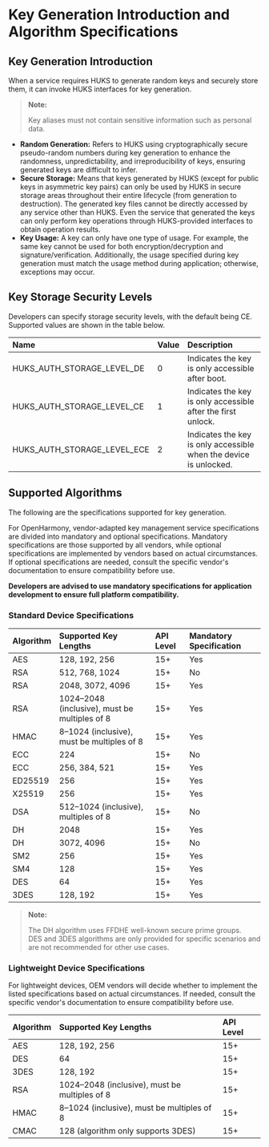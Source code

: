 # Key Generation Introduction and Algorithm Specifications  

## Key Generation Introduction  

When a service requires HUKS to generate random keys and securely store them, it can invoke HUKS interfaces for key generation.  

> **Note:**  
>  
> Key aliases must not contain sensitive information such as personal data.  

- **Random Generation:** Refers to HUKS using cryptographically secure pseudo-random numbers during key generation to enhance the randomness, unpredictability, and irreproducibility of keys, ensuring generated keys are difficult to infer.  
- **Secure Storage:** Means that keys generated by HUKS (except for public keys in asymmetric key pairs) can only be used by HUKS in secure storage areas throughout their entire lifecycle (from generation to destruction). The generated key files cannot be directly accessed by any service other than HUKS. Even the service that generated the keys can only perform key operations through HUKS-provided interfaces to obtain operation results.  
- **Key Usage:** A key can only have one type of usage. For example, the same key cannot be used for both encryption/decryption and signature/verification. Additionally, the usage specified during key generation must match the usage method during application; otherwise, exceptions may occur.  

## Key Storage Security Levels  

Developers can specify storage security levels, with the default being CE. Supported values are shown in the table below.  

| Name                           | Value | Description                       |  
| :------------------------------ | :---- | :----------------------------- |  
| HUKS_AUTH_STORAGE_LEVEL_DE | 0    | Indicates the key is only accessible after boot. |  
| HUKS_AUTH_STORAGE_LEVEL_CE | 1    | Indicates the key is only accessible after the first unlock. |  
| HUKS_AUTH_STORAGE_LEVEL_ECE | 2    | Indicates the key is only accessible when the device is unlocked. |  

## Supported Algorithms  

The following are the specifications supported for key generation.  

<!--Del-->  
For OpenHarmony, vendor-adapted key management service specifications are divided into mandatory and optional specifications. Mandatory specifications are those supported by all vendors, while optional specifications are implemented by vendors based on actual circumstances. If optional specifications are needed, consult the specific vendor's documentation to ensure compatibility before use.  

**Developers are advised to use mandatory specifications for application development to ensure full platform compatibility.**  
<!--DelEnd-->  

### Standard Device Specifications  

| Algorithm | Supported Key Lengths | API Level | <!--DelCol4-->Mandatory Specification |  
| :-------- | :-------- | :-------- | :-------- |  
| AES | 128, 192, 256 | 15+ | Yes |  
| <!--DelRow-->RSA | 512, 768, 1024 | 15+ | No |  
| RSA | 2048, 3072, 4096 | 15+ | Yes |  
| RSA | 1024–2048 (inclusive), must be multiples of 8 | 15+ | Yes |  
| HMAC | 8–1024 (inclusive), must be multiples of 8 | 15+ | Yes |  
| <!--DelRow-->ECC | 224 | 15+ | No |  
| ECC | 256, 384, 521 | 15+ | Yes |  
| ED25519 | 256 | 15+ | Yes |  
| X25519 | 256 | 15+ | Yes |  
| <!--DelRow-->DSA | 512–1024 (inclusive), multiples of 8 | 15+ | No |  
| DH | 2048 | 15+ | Yes |  
| <!--DelRow-->DH | 3072, 4096 | 15+ | No |  
| SM2 | 256 | 15+ | Yes |  
| SM4 | 128 | 15+ | Yes |  
| DES | 64 | 15+ | Yes |  
| 3DES | 128, 192 | 15+ | Yes |  

> **Note:**  
>  
> The DH algorithm uses FFDHE well-known secure prime groups.  
> DES and 3DES algorithms are only provided for specific scenarios and are not recommended for other use cases.  

### Lightweight Device Specifications  

<!--Del-->  
For lightweight devices, OEM vendors will decide whether to implement the listed specifications based on actual circumstances. If needed, consult the specific vendor's documentation to ensure compatibility before use.  
<!--DelEnd-->  

| Algorithm | Supported Key Lengths | API Level |  
| :-------- | :-------- | :-------- |  
| AES | 128, 192, 256 | 15+ |  
| DES | 64 | 15+ |  
| 3DES | 128, 192 | 15+ |  
| RSA | 1024–2048 (inclusive), must be multiples of 8 | 15+ |  
| HMAC | 8–1024 (inclusive), must be multiples of 8 | 15+ |  
| CMAC | 128 (algorithm only supports 3DES) | 15+ |